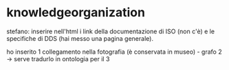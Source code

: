 # knowledgeorganization

stefano: inserire nell'html i link della documentazione di ISO (non c'è) e le specifiche di DDS (hai messo una pagina generale).

ho inserito 1 collegamento nella fotografia (è conservata in museo) - grafo 2 -> serve tradurlo in ontologia per il 3
